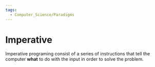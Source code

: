 ```yaml
---
tags:
  - Computer_Science/Paradigms
---
```

# Imperative
Imperative programing consist of a series of instructions that tell the computer **what** to do with the input in order to solve the problem.
